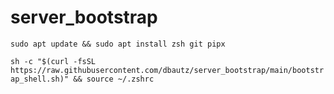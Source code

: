 # server_bootstrap

`sudo apt update && sudo apt install zsh git pipx`

`sh -c "$(curl -fsSL https://raw.githubusercontent.com/dbautz/server_bootstrap/main/bootstrap_shell.sh)" && source ~/.zshrc`
